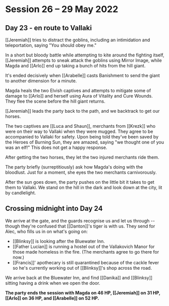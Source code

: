 # Session 26 – 29 May 2022
## Day 23 - en route to Vallaki

[[Jeremiah]] tries to distract the goblins, including an intimidation and teleportation, saying "You should obey me."

In a short but bloody battle while attempting to kite around the fighting itself, [[Jeremiah]] attempts to sneak attack the goblins using Mirror Image, while Magda and [[Arlo]] end up taking a bunch of hits from the hill giant. 

It's ended decisively when [[Arabelle]] casts Banishment to send the giant to another dimension for a minute.

Magda heals the two Elvish captives and attempts to mitigate some of damage to [[Arlo]] and herself using Aura of Vitality and Cure Wounds. They flee the scene before the hill giant returns.

[[Jeremiah]] leads the party back to the path, and we backtrack to get our horses. 

The two captives are [[Luca and Shaun]], merchants from [[Krezk]] who were on their way to Vallaki when they were mugged. They agree to be accompanied to Vallaki for safety. Upon being told they've been saved by the Heroes of Burning Sun, they are amazed, saying "we thought one of you was an elf!" This does not get a happy response. 

After getting the two horses, they let the two injured merchants ride them.

The party briefly (surreptitiously) ask how Magda's doing with the bloodlust. Just for a moment, she eyes the two merchants carnivorously.

After the sun goes down, the party pushes on the little bit it takes to get them to Vallaki. We stand on the hill in the dark and look down at the city, lit by candlelight.

## Crossing midnight into Day 24

We arrive at the gate, and the guards recognise us and let us through -- though they're confused that [[Danton]]'s tiger is with us. They send for Alec, who fills us in on what's going on:

- [[Blinksy]] is looking after the Bluewater Inn.
- [[Father Lucian]] is running a hostel out of the Vallakovich Manor for those made homeless in the fire. (The merchants agree to go there for now.)
- [[Francis]]' apothecary is still quarantined because of the cackle fever so he's currently working out of [[Blinksy]]'s shop across the road.
 
We arrive back at the Bluewater Inn, and find [[Danika]] and [[Blinksy]] sitting having a drink when we open the door.

**The party ends the session with Magda on 46 HP, [[Jeremiah]] on 31 HP, [[Arlo]] on 36 HP, and [[Arabelle]] on 52 HP.**
